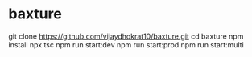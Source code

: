 # baxture
git clone https://github.com/vijaydhokrat10/baxture.git
cd baxture
npm install
npx tsc
npm run start:dev
npm run start:prod
npm run start:multi
